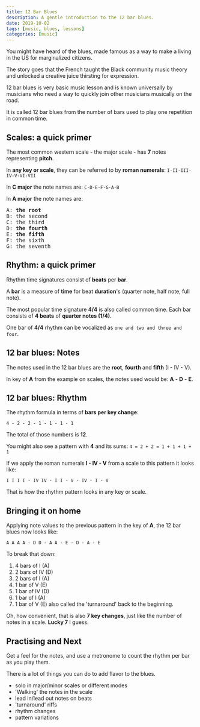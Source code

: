 ```yaml
---
title: 12 Bar Blues
description: A gentle introduction to the 12 bar blues.
date: 2019-10-02
tags: [music, blues, lessons]
categories: [music]
---
```


You might have heard of the blues, made famous as a way to make a living in the US for marginalized citizens.

The story goes that the French taught the Black community music theory and unlocked a creative juice thirsting for expression.

12 bar blues is very basic music lesson and is known universally by musicians who need a way to quickly join other musicians musically on the road.

It is called 12 bar blues from the number of bars used to play one repetition in common time.

## Scales: a quick primer

The most common western scale - the major scale - has **7** notes representing **pitch**.

In **any key or scale**, they can be referred to by **roman numerals**: `I-II-III-IV-V-VI-VII`

In **C major** the note names are: `C-D-E-F-G-A-B`

In **A major** the note names are:

<pre>
A: <b>the root</b>
B: the second
C: the third
D: <b>the fourth</b>
E: <b>the fifth</b>
F: the sixth
G: the seventh
</pre>

## Rhythm: a quick primer

Rhythm time signatures consist of **beats** per **bar**.

A **bar** is a measure of **time** for beat **duration**'s (quarter note, half note, full note).

The most popular time signature **4/4** is also called common time. Each bar consists of **4 beats** of **quarter notes (1/4)**.

One bar of **4/4** rhythm can be vocalized as `one and two and three and four`.

## 12 bar blues: Notes

The notes used in the 12 bar blues are the **root**, **fourth** and **fifth** (I - IV - V).

In key of **A** from the example on scales, the notes used would be: **A** - **D** - **E**.

## 12 bar blues: Rhythm

The rhythm formula in terms of **bars per key change**:

`4 - 2 - 2 - 1 - 1 - 1 - 1`

The total of those numbers is **12**.

You might also see a pattern with **4** and its sums: `4 = 2 + 2 = 1 + 1 + 1 + 1`

If we apply the roman numerals **I - IV - V** from a scale to this pattern it looks like:

`I I I I - IV IV - I I - V - IV - I - V`

That is how the rhythm pattern looks in any key or scale.

## Bringing it on home

Applying note values to the previous pattern in the key of **A**, the 12 bar blues now looks like:

`A A A A - D D - A A - E - D - A - E`

To break that down:

1. 4 bars of I (A)
2. 2 bars of IV (D)
3. 2 bars of I (A)
4. 1 bar of V (E)
5. 1 bar of IV (D)
6. 1 bar of I (A)
7. 1 bar of V (E) also called the 'turnaround' back to the beginning.

Oh, how convenient, that is also **7 key changes**, just like the number of notes in a scale. **Lucky 7** I guess.

## Practising and Next

Get a feel for the notes, and use a metronome to count the rhythm per bar as you play them.

There is a lot of things you can do to add flavor to the blues.

- solo in major/minor scales or different modes
- 'Walking' the notes in the scale
- lead in/lead out notes on beats
- 'turnaround' riffs
- rhythm changes
- pattern variations
